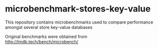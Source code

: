 # microbenchmark-stores-key-value
This repository contains microbenchmarks used to compare performance amongst several store key-value databases

Original benchmarks were obtained from http://lmdb.tech/bench/microbench/

